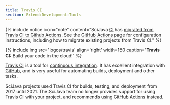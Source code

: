 ```yaml
---
title: Travis CI
section: Extend:Development:Tools
---
```


{% include notice icon="note" content="SciJava [CI](/develop/ci) has [migrated from Travis CI to Github Actions](https://forum.image.sc/t/scijava-ci-migration-from-travis-ci-to-github-actions/57573). See the [GitHub Actions](https://imagej.net/develop/github-actions) page for configuration instructions, including how to migrate existing projects from Travis CI." %}

{% include img src='logos/travis' align='right' width=150 caption='**Travis CI:** Build your code in the cloud!' %}

[Travis CI](https://travis-ci.com/) is a tool for [continuous integration](/develop/ci). It has excellent integration with [GitHub](/develop/github), and is very useful for automating builds, deployment and other tasks.

SciJava projects used Travis CI for builds, testing, and deployment from 2017 until 2021. The SciJava team no longer provides support for using Travis CI with your project, and recommends using [GitHub Actions](/develop/github-actions) instead.
